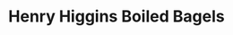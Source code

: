 ---
title: "Henry Higgins Boiled Bagels"
url: /portland/henry-higgins-boiled-bagels/
shop: Bäckerei
---